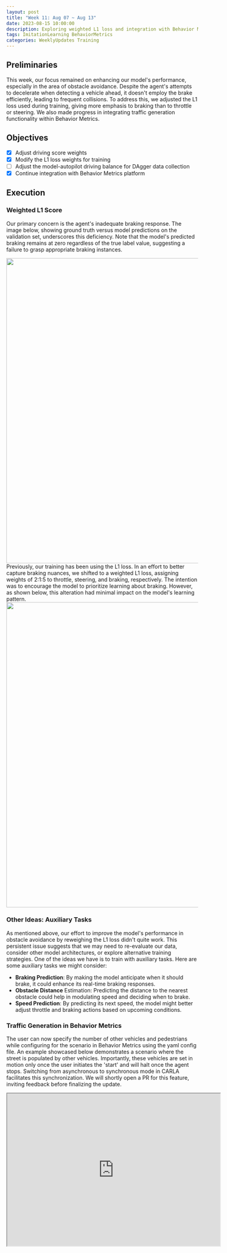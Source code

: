 ```yaml
---
layout: post
title: "Week 11: Aug 07 ~ Aug 13"
date: 2023-08-15 10:00:00
description: Exploring weighted L1 loss and integration with Behavior Metrics
tags: ImitationLearning BehaviorMetrics
categories: WeeklyUpdates Training
---
```


## Preliminaries
This week, our focus remained on enhancing our model's performance, especially in the area of obstacle avoidance. Despite the agent's attempts to decelerate when detecting a vehicle ahead, it doesn't employ the brake efficiently, leading to frequent collisions. To address this, we adjusted the L1 loss used during training, giving more emphasis to braking than to throttle or steering. We also made progress in integrating traffic generation functionality within Behavior Metrics.

## Objectives
- [x] Adjust driving score weights
- [x] Modify the L1 loss weights for training
- [ ] Adjust the model-autopilot driving balance for DAgger data collection
- [x] Continue integration with Behavior Metrics platform

## Execution
### Weighted L1 Score
Our primary concern is the agent's inadequate braking response. The image below, showing ground truth versus model predictions on the validation set, underscores this deficiency. Note that the model's predicted braking remains at zero regardless of the true label value, suggesting a failure to grasp appropriate braking instances.
<center><img src="/gsoc2023-Meiqi_Zhao/assets/img/unweighted L1 loss.png" width=800></center> 
Previously, our training has been using the L1 loss. In an effort to better capture braking nuances, we shifted to a weighted L1 loss, assigning weights of 2:1:5 to throttle, steering, and braking, respectively. The intention was to encourage the model to prioritize learning about braking. However, as shown below, this alteration had minimal impact on the model's learning pattern.
<center><img src="/gsoc2023-Meiqi_Zhao/assets/img/weighted L1 loss.png" width=800></center> 

### Other Ideas: Auxiliary Tasks
As mentioned above, our effort to improve the model's performance in obstacle avoidance by reweighing the L1 loss didn't quite work. This persistent issue suggests that we may need to re-evaluate our data, consider other model architectures, or explore alternative training strategies. One of the ideas we have is to train with auxiliary tasks. Here are some auxiliary tasks we might consider:
* **Braking Prediction**: By making the model anticipate when it should brake, it could enhance its real-time braking responses.
* **Obstacle Distance** Estimation: Predicting the distance to the nearest obstacle could help in modulating speed and deciding when to brake.
* **Speed Prediction**: By predicting its next speed, the model might better adjust throttle and braking actions based on upcoming conditions.


### Traffic Generation in Behavior Metrics
The user can now specify the number of other vehicles and pedestrians while configuring for the scenario in Behavior Metrics using the yaml config file. An example showcased below demonstrates a scenario where the street is populated by other vehicles. Importantly, these vehicles are set in motion only once the user initiates the 'start' and will halt once the agent stops. Switching from asynchronous to synchronous mode in CARLA facilitates this synchronization. We will shortly open a PR for this feature, inviting feedback before finalizing the update.
<center><iframe src="https://drive.google.com/file/d/1KLEe_6CdB6pE0ndbEaZSgRp2orz6i8LZ/preview" width="560" height="400" allow="autoplay"></iframe></center>